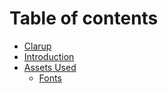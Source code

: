 # Table of contents

* [Clarup](README.md)
* [Introduction](introduction.md)
* [Assets Used](assets-used/README.md)
  * [Fonts](assets-used/fonts.md)

